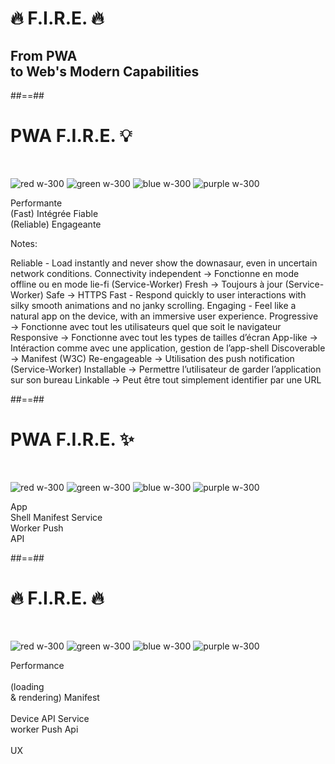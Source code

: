 <!-- .slide: class="transition-white sfeir-bg-blue" -->

# 🔥 F.I.R.E. 🔥

## From PWA<br>to Web's Modern Capabilities

##==##

<!-- .slide: class="flex-row" -->

# PWA F.I.R.E. 💡

<br>

![red w-300](./assets/images/performante_icon.png)
![green w-300](./assets/images/integrated_icon.png)
![blue w-300](./assets/images/fiable_icon.png)
![purple w-300](./assets/images/engaging_icon.png)

<p>
<span class="center">Performante<br>(Fast)</span>
<span class="center">Intégrée</span>
<span class="center">Fiable<br>(Reliable)</span>
<span class="center">Engageante</span>
</p>

Notes:

Reliable - Load instantly and never show the downasaur, even in uncertain network conditions.
Connectivity independent → Fonctionne en mode offline ou en mode lie-fi (Service-Worker)
Fresh → Toujours à jour (Service-Worker)
Safe → HTTPS
Fast - Respond quickly to user interactions with silky smooth animations and no janky scrolling.
Engaging - Feel like a natural app on the device, with an immersive user experience.
Progressive → Fonctionne avec tout les utilisateurs quel que soit le navigateur
Responsive → Fonctionne avec tout les types de tailles d’écran
App-like → Intéraction comme avec une application, gestion de l’app-shell
Discoverable → Manifest (W3C)
Re-engageable → Utilisation des push notification (Service-Worker)
Installable → Permettre l’utilisateur de garder l’application sur son bureau
Linkable → Peut être tout simplement identifier par une URL

##==##

<!-- .slide: class="flex-row" -->

# PWA F.I.R.E. ✨

<br>

![red w-300](./assets/images/performante_icon.png)
![green w-300](./assets/images/integrated_icon.png)
![blue w-300](./assets/images/fiable_icon.png)
![purple w-300](./assets/images/engaging_icon.png)

<p>
<span class="center">App<br>Shell</span>
<span class="center">Manifest</span>
<span class="center">Service<br>Worker</span>
<span class="center">Push<br>API</span>
</p>

##==##

<!-- .slide: class="flex-row" -->

# 🔥 F.I.R.E. 🔥

<br>

![red w-300](./assets/images/performante_icon.png)
![green w-300](./assets/images/integrated_icon.png)
![blue w-300](./assets/images/fiable_icon.png)
![purple w-300](./assets/images/engaging_icon.png)

<p>
<span class="center">Performance<br><br>(loading<br>& rendering)</span>
<span class="center">Manifest<br><br>Device API</span>
<span class="center">Service<br>worker</span>
<span class="center">Push Api<br><br>UX</span>
</p>

